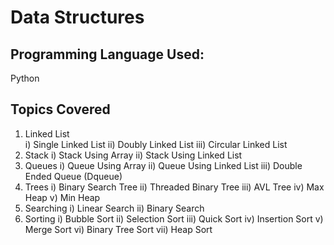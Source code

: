 # Data Structures

## Programming Language Used:
Python

## Topics Covered
1) Linked List       
  i) Single Linked List
  ii) Doubly Linked List
  iii) Circular Linked List
2) Stack
  i) Stack Using Array
  ii) Stack Using Linked List
3) Queues
  i) Queue Using Array
  ii) Queue Using Linked List
  iii) Double Ended Queue (Dqueue)
4) Trees
  i) Binary Search Tree
  ii) Threaded Binary Tree
  iii) AVL Tree
  iv) Max Heap
  v) Min Heap
5) Searching
  i) Linear Search
  ii) Binary Search
6) Sorting
  i) Bubble Sort
  ii) Selection Sort
  iii) Quick Sort
  iv) Insertion Sort
  v) Merge Sort
  vi) Binary Tree Sort
  vii) Heap Sort
